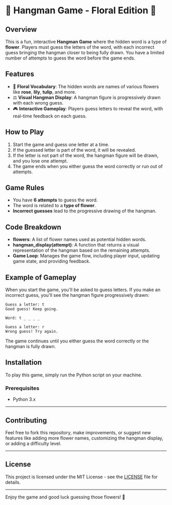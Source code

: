 # 🌸 Hangman Game - Floral Edition 🌸

## Overview  
This is a fun, interactive **Hangman Game** where the hidden word is a type of **flower**. Players must guess the letters of the word, with each incorrect guess bringing the hangman closer to being fully drawn. You have a limited number of attempts to guess the word before the game ends.

## Features  
- 🌸 **Floral Vocabulary**: The hidden words are names of various flowers like **rose**, **lily**, **tulip**, and more.  
- ⚖️ **Visual Hangman Display**: A hangman figure is progressively drawn with each wrong guess.  
- 🎮 **Interactive Gameplay**: Players guess letters to reveal the word, with real-time feedback on each guess.

## How to Play  
1. Start the game and guess one letter at a time.  
2. If the guessed letter is part of the word, it will be revealed.  
3. If the letter is not part of the word, the hangman figure will be drawn, and you lose one attempt.  
4. The game ends when you either guess the word correctly or run out of attempts.

## Game Rules  
- You have **6 attempts** to guess the word.
- The word is related to a **type of flower**.
- **Incorrect guesses** lead to the progressive drawing of the hangman.

## Code Breakdown  
- **flowers**: A list of flower names used as potential hidden words.  
- **hangman_display(attempt)**: A function that returns a visual representation of the hangman based on the remaining attempts.  
- **Game Loop**: Manages the game flow, including player input, updating game state, and providing feedback.

## Example of Gameplay  
When you start the game, you'll be asked to guess letters. If you make an incorrect guess, you'll see the hangman figure progressively drawn:

```
Guess a letter: t
Good guess! Keep going.

Word: t _ _ _ _

Guess a letter: r
Wrong guess! Try again.
```

The game continues until you either guess the word correctly or the hangman is fully drawn.

## Installation  
To play this game, simply run the Python script on your machine.

### Prerequisites  
- Python 3.x

---

## Contributing  
Feel free to fork this repository, make improvements, or suggest new features like adding more flower names, customizing the hangman display, or adding a difficulty level.

---

## License  
This project is licensed under the MIT License - see the [LICENSE](LICENSE) file for details.

---  

Enjoy the game and good luck guessing those flowers! 🌸
